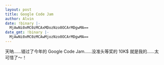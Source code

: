```yaml
---
layout: post
title: Google Code Jam
author: Alvin
date: !binary |-
  MjAwNi0xMC0zMCAxMDozNzo0OCArMDgwMA==
date_gmt: !binary |-
  MjAwNi0xMC0zMCAwMjozNzo0OCArMDgwMA==
---
```

天呐……错过了今年的 Google Code Jam……没准头等奖的 10K$ 就是我的……太可惜了～！
